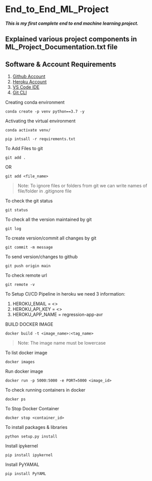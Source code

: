 # End_to_End_ML_Project
***This is my first complete end to end machine learning project.***


## Explained various project components in ML_Project_Documentation.txt file


## Software & Account Requirements

1. [Github Account](https://github.com)
2. [Heroku Account](https://dashboard.heroku.com/login)
3. [VS Code IDE](https://code.visualstudio.com/download)
4. [Git CLI](https://git-scm.com/downloads)

Creating conda environment
```
conda create -p venv python==3.7 -y
```

Activating the virtual environment
```
conda activate venv/
```

```
pip intsall -r requirements.txt
```

To Add Files to git
``` 
git add .
```
OR
``` 
git add <file_name>
```

> Note: To ignore files or folders from git we can write names of file/folder in  .gitignore file

To check the git status
```
git status
```

To check all the version maintained by git
```
git log
```

To create version/commit all changes by git
```
git commit -m message
```

To send version/changes to github
```
git push origin main
```

To check  remote url
```
git remote -v
```

To Setup CI/CD Pipeline in heroku we need 3 information:
1. HEROKU_EMAIL = <>
2. HEROKU_API_KEY = <>
3. HEROKU_APP_NAME = regression-app-avr

BUILD DOCKER IMAGE
```
docker build -t <image_name>:<tag_name>
```
> Note: The image name must be lowercase

To list docker image
```
docker images
```

Run docker image
```
docker run -p 5000:5000 -e PORT=5000 <image_id>
```

To check running containers in docker
```
docker ps
```

To Stop Docker Container
```
docker stop <container_id>
```

To install packages & libraries
```
python setup.py install
```

Install ipykernel
```
pip install ipykernel
```

Install PyYAMAL
```
pip install PyYAML
```
